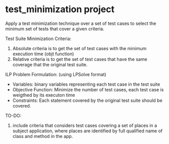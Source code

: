 # test_minimization project

Apply a test minimization technique over a set of test cases
to select the minimum set of tests that cover a given criteria.

Test Suite Minimization Criteria: 
1) Absolute criteria is to get the set of test cases with the minimum execution time (objt function)
2) Relative criteria is to get the set of test cases that have the same coverage that the original test suite.

ILP Problem Formulation:
(using LPSolve format)
- Variables: binary variables representing each test case in the test suite
- Objective Function: Minimize the number of test cases, each test case is weigthed by its executon time
- Constraints: Each statement covered by the original test suite should be covered.

TO-DO:
1) include criteria that considers test cases covering  a set of places in a subject application, where places are identified by
full qualified name of class and method in the app.
